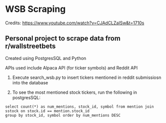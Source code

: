 # WSB Scraping

Credits: https://www.youtube.com/watch?v=CJAdCLZaISw&t=1710s

## Personal project to scrape data from r/wallstreetbets 



Created using PostgresSQL and Python

APIs used include Alpaca API (for ticker symbols) and Reddit API 




1. Execute search_wsb.py to insert tickers mentioned in reddit submissiosn into the database 


2. To see the most mentioned stock tickers, run the following in postgresSQL: 
```
select count(*) as num_mentions, stock_id, symbol from mention join sstock on stock.id == mention.stock_id 
group by stock_id, symbol order by num_mentions DESC
```
